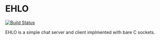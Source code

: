 # EHLO

[![Build Status][build_status]][build]

EHLO is a simple chat server and client implmented with bare C sockets.

[build]: https://travis-ci.org/sryze/ehlo
[build_status]: https://travis-ci.org/sryze/ehlo.svg?branch=master
